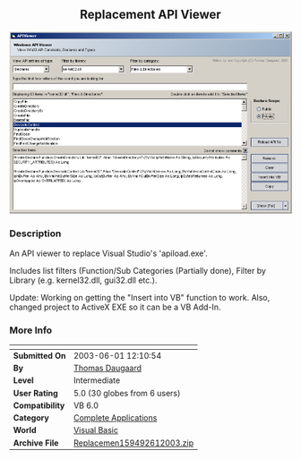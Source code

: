 ﻿<div align="center">

## Replacement API Viewer

<img src="PIC200364458499967.gif">
</div>

### Description

An API viewer to replace Visual Studio's 'apiload.exe'.

Includes list filters (Function/Sub Categories (Partially done), Filter by Library (e.g. kernel32.dll, gui32.dll etc.).

Update: Working on getting the "Insert into VB" function to work. Also, changed project to ActiveX EXE so it can be a VB Add-In.
 
### More Info
 


<span>             |<span>
---                |---
**Submitted On**   |2003-06-01 12:10:54
**By**             |[Thomas Daugaard](https://github.com/Planet-Source-Code/PSCIndex/blob/master/ByAuthor/thomas-daugaard.md)
**Level**          |Intermediate
**User Rating**    |5.0 (30 globes from 6 users)
**Compatibility**  |VB 6\.0
**Category**       |[Complete Applications](https://github.com/Planet-Source-Code/PSCIndex/blob/master/ByCategory/complete-applications__1-27.md)
**World**          |[Visual Basic](https://github.com/Planet-Source-Code/PSCIndex/blob/master/ByWorld/visual-basic.md)
**Archive File**   |[Replacemen159492612003\.zip](https://github.com/Planet-Source-Code/thomas-daugaard-replacement-api-viewer__1-45872/archive/master.zip)








